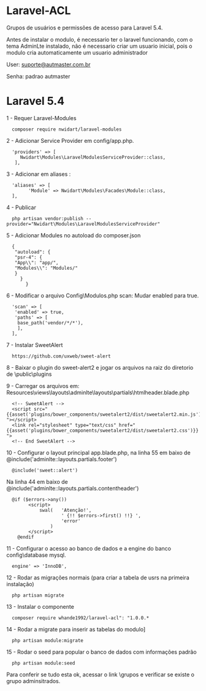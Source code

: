 # Laravel-ACL
Grupos de usuários e permissões de acesso para Laravel 5.4.

Antes de instalar o modulo, é necessario ter o laravel funcionando, com o tema AdminLte instalado, não é necessario criar um usuario inicial, pois o modulo cria automaticamente um usuario administrador

User: suporte@autmaster.com.br

Senha: padrao autmaster



# Laravel 5.4

1 - Requer Laravel-Modules

      composer require nwidart/laravel-modules
      
2 - Adicionar Service Provider em config/app.php.
      
      'providers' => [
         Nwidart\Modules\LaravelModulesServiceProvider::class,
       ],

3 - Adicionar em aliases :

      'aliases' => [
            'Module' => Nwidart\Modules\Facades\Module::class,
      ],
       
       
4 - Publicar        
       
      php artisan vendor:publish --provider="Nwidart\Modules\LaravelModulesServiceProvider"
       
       
5 - Adicionar Modules no autoload do composer.json
       
      {
       "autoload": {
       "psr-4": {
       "App\\": "app/",
       "Modules\\": "Modules/"
       }
         }      
           }
                     
6 -  Modificar o arquivo Config\Modulos.php  scan: 
Mudar enabled para true.
       
      'scan' => [
       'enabled' => true,
       'paths' => [
        base_path('vendor/*/*'),
        ],
      ],
    

7 - Instalar SweetAlert 

      https://github.com/uxweb/sweet-alert

8 - Baixar o plugin do sweet-alert2 e jogar os arquivos na raiz do diretorio de \public\plugins

9 - Carregar os arquivos em: Resources\views\layouts\adminlte\layouts\partials\htmlheader.blade.php

      <!-- SweetAlert -->
      <script src="{{asset('plugins/bower_components/sweetalert2/dist/sweetalert2.min.js')}} "></script>
      <link rel="stylesheet" type="text/css" href="{{asset('plugins/bower_components/sweetalert2/dist/sweetalert2.css')}} ">
      <!-- End SweetAlert -->
    
10 - Configurar o layout principal app.blade.php, na linha 55 em baixo de @include('adminlte::layouts.partials.footer')
 
      @include('sweet::alert')
 
 Na linha 44 em baixo de  @include('adminlte::layouts.partials.contentheader')
 
      @if ($errors->any())
            <script>
                swal(   'Atenção!',
                        ' {!! $errors->first() !!} ',
                        'error'
                    )
            </script>
        @endif
  

11 - Configurar o acesso ao banco de dados e a engine do banco config\database mysql. 

      engine' => 'InnoDB',
      
12 - Rodar as migrações normais (para criar a tabela de usrs na primeira instalação)

      php artisan migrate

13 - Instalar o componente  

      composer require whande1992/laravel-acl": "1.0.0.*
  
 14 - Rodar a migrate para inserir as tabelas do modulo]
      
      php artisan module:migrate
      
15 - Rodar o seed para popular o banco de dados com informações padrão    
      
      php artisan module:seed
      
      
 Para conferir se tudo esta ok, acessar o link \grupos e verificar se existe o grupo adminsitrados.


